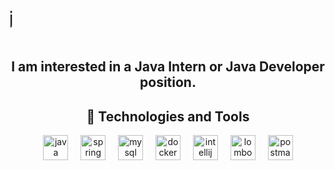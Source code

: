 <div>
  <marquee behavior="scroll" direction="right" scrollamount="5">
    <h1>Hi there! 👋 I'm Kamil Madej</h1>
  </marquee>
</div>

<div align="center">
  <h2>I am interested in a Java Intern or Java Developer position.</h2>
</div>

<div align="center">
  <h2>🚀 Technologies and Tools</h2>
</div>
  
<div align="center">
  <img src="https://cdn.jsdelivr.net/gh/devicons/devicon/icons/java/java-original.svg" height="40" alt="java logo"  />
  <img width="12" />
  <img src="https://cdn.jsdelivr.net/gh/devicons/devicon/icons/spring/spring-original.svg" height="40" alt="spring logo"  />
  <img width="12" />
  <img src="https://cdn.jsdelivr.net/gh/devicons/devicon/icons/mysql/mysql-original.svg" height="40" alt="mysql logo"  />
  <img width="12" />
  <img src="https://cdn.jsdelivr.net/gh/devicons/devicon/icons/docker/docker-original.svg" height="40" alt="docker logo"  />
  <img width="12" />
  <img src="https://cdn.jsdelivr.net/gh/devicons/devicon/icons/intellij/intellij-original.svg" height="40" alt="intellij logo"  />
  <img width="12" />
  <img src="https://avatars.githubusercontent.com/u/45949248?s=200&v=4" height="40" alt="lombok logo"  />
  <img width="12" />
  <img src="https://www.svgrepo.com/show/354202/postman-icon.svg" height="40" alt="postman logo"  />
</div>
